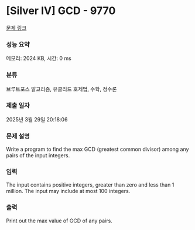 # [Silver IV] GCD - 9770 

[문제 링크](https://www.acmicpc.net/problem/9770) 

### 성능 요약

메모리: 2024 KB, 시간: 0 ms

### 분류

브루트포스 알고리즘, 유클리드 호제법, 수학, 정수론

### 제출 일자

2025년 3월 29일 20:18:06

### 문제 설명

<p>Write a program to find the max GCD (greatest common divisor) among any pairs of the input integers.</p>

### 입력 

 <p>The input contains positive integers, greater than zero and less than 1 million. The input may include at most 100 integers.</p>

### 출력 

 <p>Print out the max value of GCD of any pairs.</p>

